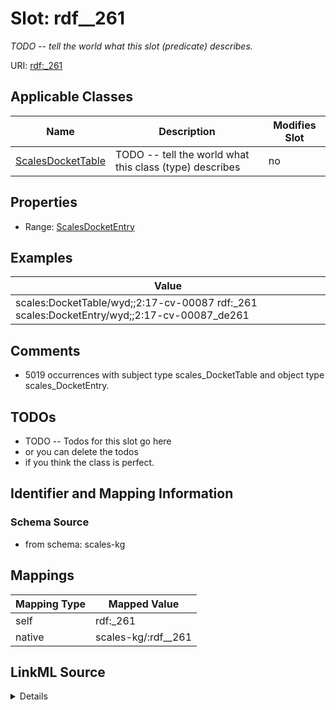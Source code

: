 

# Slot: rdf__261


_TODO -- tell the world what this slot (predicate) describes._





URI: [rdf:_261](http://www.w3.org/1999/02/22-rdf-syntax-ns#_261)



<!-- no inheritance hierarchy -->





## Applicable Classes

| Name | Description | Modifies Slot |
| --- | --- | --- |
| [ScalesDocketTable](../classes/ScalesDocketTable.md) | TODO -- tell the world what this class (type) describes |  no  |







## Properties

* Range: [ScalesDocketEntry](../classes/ScalesDocketEntry.md)






## Examples

| Value |
| --- |
| scales:DocketTable/wyd;;2:17-cv-00087 rdf:_261 scales:DocketEntry/wyd;;2:17-cv-00087_de261 |

## Comments

* 5019 occurrences with subject type scales_DocketTable and object type scales_DocketEntry.

## TODOs

* TODO -- Todos for this slot go here
* or you can delete the todos
* if you think the class is perfect.

## Identifier and Mapping Information







### Schema Source


* from schema: scales-kg




## Mappings

| Mapping Type | Mapped Value |
| ---  | ---  |
| self | rdf:_261 |
| native | scales-kg/:rdf__261 |




## LinkML Source

<details>
```yaml
name: rdf__261
description: TODO -- tell the world what this slot (predicate) describes.
todos:
- TODO -- Todos for this slot go here
- or you can delete the todos
- if you think the class is perfect.
comments:
- 5019 occurrences with subject type scales_DocketTable and object type scales_DocketEntry.
examples:
- value: scales:DocketTable/wyd;;2:17-cv-00087 rdf:_261 scales:DocketEntry/wyd;;2:17-cv-00087_de261
from_schema: scales-kg
rank: 1000
slot_uri: rdf:_261
alias: rdf__261
domain_of:
- scales_DocketTable
range: scales_DocketEntry

```
</details>